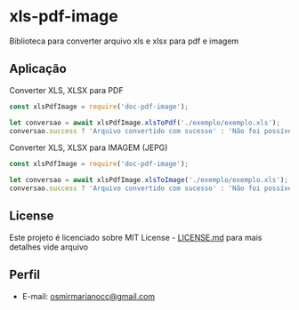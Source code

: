 # xls-pdf-image
Biblioteca para converter arquivo xls e xlsx para pdf e imagem

## Aplicação ##
Converter XLS, XLSX para PDF
```js
const xlsPdfImage = require('doc-pdf-image');

let conversao = await xlsPdfImage.xlsToPdf('./exemplo/exemplo.xls');
conversao.success ? 'Arquivo convertido com sucesso' : 'Não foi possível converter';
```

Converter XLS, XLSX para IMAGEM (JEPG)
```js
const xlsPdfImage = require('doc-pdf-image');

let conversao = await xlsPdfImage.xlsToImage('./exemplo/exemplo.xls');
conversao.success ? 'Arquivo convertido com sucesso' : 'Não foi possível converter'
```

## License ##

Este projeto é licenciado sobre MIT License - [LICENSE.md](LICENSE) para mais detalhes vide arquivo

## Perfil ##
* E-mail: osmirmarianocc@gmail.com
